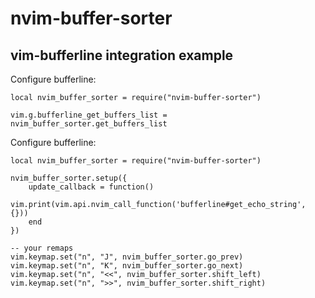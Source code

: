 # nvim-buffer-sorter

## vim-bufferline integration example

Configure bufferline:

```
local nvim_buffer_sorter = require("nvim-buffer-sorter")

vim.g.bufferline_get_buffers_list = nvim_buffer_sorter.get_buffers_list
```

Configure bufferline:

```
local nvim_buffer_sorter = require("nvim-buffer-sorter")

nvim_buffer_sorter.setup({
    update_callback = function()
        vim.print(vim.api.nvim_call_function('bufferline#get_echo_string', {}))
    end
})

-- your remaps
vim.keymap.set("n", "J", nvim_buffer_sorter.go_prev)
vim.keymap.set("n", "K", nvim_buffer_sorter.go_next)
vim.keymap.set("n", "<<", nvim_buffer_sorter.shift_left)
vim.keymap.set("n", ">>", nvim_buffer_sorter.shift_right)
```

##
